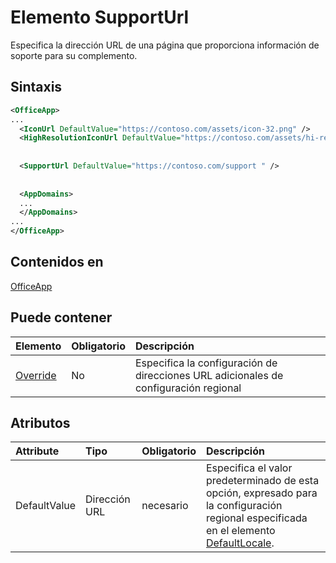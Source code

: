 # <a name="supporturl-element"></a>Elemento SupportUrl

Especifica la dirección URL de una página que proporciona información de soporte para su complemento.

## <a name="syntax"></a>Sintaxis

```XML
<OfficeApp>
...
  <IconUrl DefaultValue="https://contoso.com/assets/icon-32.png" />
  <HighResolutionIconUrl DefaultValue="https://contoso.com/assets/hi-res-icon.png"/>
  
  
  <SupportUrl DefaultValue="https://contoso.com/support " />
  
  
  <AppDomains>
  ...
  </AppDomains>
...
</OfficeApp>
```

## <a name="contained-in"></a>Contenidos en

[OfficeApp](officeapp.md)

## <a name="can-contain"></a>Puede contener

|  Elemento | Obligatorio | Descripción  |
|:-----|:-----|:-----|
|  [Override](override.md)   | No | Especifica la configuración de direcciones URL adicionales de configuración regional |

## <a name="attributes"></a>Atributos

|**Attribute**|**Tipo**|**Obligatorio**|**Descripción**|
|:-----|:-----|:-----|:-----|
|DefaultValue|Dirección URL|necesario|Especifica el valor predeterminado de esta opción, expresado para la configuración regional especificada en el elemento [DefaultLocale](defaultlocale.md).|
